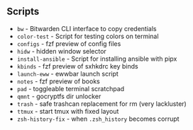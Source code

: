 ## Scripts

- `bw` - Bitwarden CLI interface to copy credentials
- `color-test` - Script for testing colors on terminal
- `configs` - fzf preview of config files
- `hidw` - hidden window selector
- `install-ansible` - Script for installing ansible with pipx
- `kbinds` - fzf preview of sxhkdrc key binds
- `launch-eww` - ewwbar launch script
- `notes` - fzf preview of books
- `pad` - toggleable terminal scratchpad
- `qmnt` - gocryptfs dir unlocker
- `trash` - safe trashcan replacement for rm (very lackluster)
- `ttmux` - start tmux with fixed layout
- `zsh-history-fix` - when `.zsh_history` becomes corrupt
